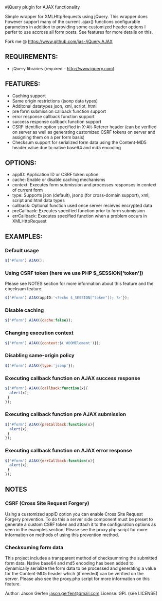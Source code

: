 
#jQuery plugin for AJAX functionality

  Simple wrapper for XMLHttpRequests using jQuery. This wrapper does however
  support many of the current .ajax() functions configurable parameters in
  addition to providing some customized header options I perfer to use
  accross all form posts. See features for more details on this.

  Fork me @ https://www.github.com/jas-/jQuery.AJAX

## REQUIREMENTS:
* jQuery libraries (required - http://www.jquery.com)

## FEATURES:
* Caching support
* Same origin restrictions (jsonp data types)
* Additonal datatypes json, xml, script, html
* pre form submission callback function support
* error response callback function support
* success response callback function support
* CSRF identifier option specified in X-Alt-Referer header (can be verified on server
  as well as generating customized CSRF tokens on server and assigning them on a per
  form basis)
* Checksum support for serialized form data using the Content-MD5 header value due to
  native base64 and md5 encoding

## OPTIONS:
* appID:       Application ID or CSRF token option
* cache:       Enable or disable caching mechanisms
* context:     Executes form submission and processes responses in context of current form
* type:        Supports json (default), jsonp (for cross-domain support), xml, script and html data types
* callback:    Optional function used once server recieves encrypted data
* preCallback: Executes specified function prior to form submission
* errCallback: Executes specified function when a problem occurs in XMLHttpRequest

## EXAMPLES:

### Default usage
```javascript
$('#form').AJAX();
```

### Using CSRF token (here we use PHP $_SESSION['token'])
Please see NOTES section for more information about this feature and the checksum feature.

```javascript
$('#form').AJAX(appID:'<?echo $_SESSION["token"]); ?>'});
```

### Disable caching
```javascript
$('#form').AJAX({cache:false});
```

### Changing execution context
```javascript
$('#form').AJAX({context:$('#DOMElement')});
```

### Disabling same-origin policy
```javascript
$('#form').AJAX({type:'jsonp'});
```

### Executing callback function on AJAX success response
```javascript
$('#form').AJAX({callback:function(x){
  alert(x);
 }
});
```

### Executing callback function pre AJAX submission
```javascript
$('#form').AJAX({preCallback:function(x){
  alert(x);
 }
});
```

### Executing callback function on AJAX error response
```javascript
$('#form').AJAX({errCallback:function(x){
  alert(x);
 }
});
```

## NOTES

### CSRF (Cross Site Request Forgery)
Using a customized appID option you can enable Cross Site Request Forgery
prevention. To do this a server side component must be preset to generate
a custom CSRF token and attach it to the configuration options as seen in
the examples section. Please see the proxy.php script for more information
on methods of using this prevention method.

### Checksuming form data
This project includes a transparent method of checksumming the submitted
form data. Native base64 and md5 encoding has been added to dynamically
serialize the form data to be processed and generating a value for the
Content-MD5 header which (if needed) can be verified on the server. Please
also see the proxy.php script for more information on this feature.

Author: Jason Gerfen <jason.gerfen@gmail.com>
License: GPL (see LICENSE)
